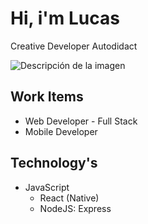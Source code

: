 # **Hi, i'm Lucas**
Creative Developer
Autodidact


![Descripción de la imagen](https://i.pinimg.com/originals/f1/ed/a4/f1eda4768df8d8135c779772f2833e88.gif)


## Work Items
* Web Developer - Full Stack
* Mobile Developer

## Technology's
* JavaScript
  * React (Native)
  * NodeJS: Express
